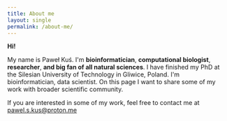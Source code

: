 ```yaml
---
title: About me
layout: single
permalink: /about-me/
---
```


**Hi!**

My name is Paweł Kuś. I'm **bioinformatician**, **computational biologist**, **researcher**, **and big fan of all natural sciences**. I have finished my PhD at the Silesian University of Technology in Gliwice, Poland. I'm bioinformatician, data scientist. On this page I want to share some of my work with broader scientific community.

If you are interested in some of my work, feel free to contact me at [pawel.s.kus@proton.me](mailto:pawel.s.kus@proton.me)
